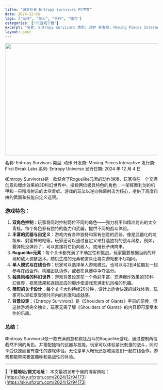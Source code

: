```yaml
---
title: "熵幸存者 Entropy Survivors PC中文"
date: 2024-12-06
tags: ["动作", "单人", "合作", "独立"]
categories: ["PC游戏下载"]
excerpt: "名称: Entropy Survivors 类型: 动作 开发商: Moving Pieces Interactive 发行商: First Break Labs 系列: Entropy Universe 发行日期: 2024 年 12 月 4 日 《Entropy Survivors》是一款结合了&hellip;"
layout: post
---
```


<img class="aligncenter size-full wp-image-94174" src="https://sky.sfcrom.com/wp-content/uploads/2024/12/2024120602304352.webp" alt="" width="660" height="370" />

名称: Entropy Survivors
类型: 动作
开发商: Moving Pieces Interactive
发行商: First Break Labs
系列: Entropy Universe
发行日期: 2024 年 12 月 4 日

《Entropy Survivors》是一款结合了Roguelike元素的动作游戏，玩家将在一个充满创意和爆炸效果的3D科幻世界中，操控两位极具特色的角色：一架挥舞利剑的机甲和一只精准射击的太空青蛙。游戏的玩法以逆向弹幕射击为核心，提供了高度自由的武器和技能自定义选项。
<h3>游戏特色：</h3>
<ol>
 	<li><strong>双角色控制</strong>：玩家将同时控制两位不同的角色——强力机甲和精准射击的太空青蛙。每个角色都有独特的能力和武器，提供不同的战斗体验。</li>
 	<li><strong>丰富的武器与自定义</strong>：游戏内有各种独特和富有创意的武器，像是武器化的垃圾车、射蜜蜂的枪等，玩家还可以通过自定义来打造独特的战斗风格。例如，霰弹枪没弹药了，可以直接将它扔向敌人，或用长矛烤肉串。</li>
 	<li><strong>Roguelike元素</strong>：每个关卡都充满了不确定性和挑战，玩家需要根据当前的环境和敌人调整战术。随机生成的元素和道具让每次游戏都不尽相同。</li>
 	<li><strong>单人模式与在线合作</strong>：玩家可以选择单人游戏模式，也可以与2到4位朋友一起参与在线合作，构建团队协作，或者在竞赛中争夺高分。</li>
 	<li><strong>独具风格的科幻世界</strong>：游戏背景设定在一个色彩丰富、充满爆炸效果的3D科幻世界，视觉效果和连锁反应的爆炸使游戏充满街机风格的乐趣。</li>
 	<li><strong>简短的关卡设计</strong>：每个关卡大约持续20分钟，设计上适合快速的游戏体验，玩家可以轻松享受短时间内的刺激和成就感。</li>
 	<li><strong>背景设定</strong>：《Entropy Survivors》是《Shoulders of Giants》宇宙的前传，但这款游戏完全独立，玩家无需了解《Shoulders of Giants》的内容即可享受本作的乐趣。</li>
</ol>
<h3>总结：</h3>
《Entropy Survivors》是一款充满创意和疯狂战斗的Roguelike游戏，通过控制两位截然不同的角色，并搭配独特的武器与技能，玩家可以体验紧张刺激的战斗，同时享受快速而富有变化的游戏体验。无论是单人畅玩还是和朋友们一起在线合作，游戏都能带来极富趣味和挑战性的体验。

---
📖 **下载地址/原文地址：** 本文最初发布于我的博客网站：[https://sky.sfcrom.com/2024/12/94173](https://sky.sfcrom.com/2024/12/94173)
